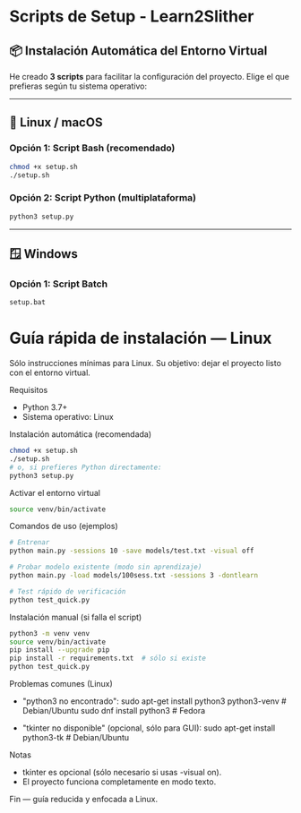 # Scripts de Setup - Learn2Slither

## 📦 Instalación Automática del Entorno Virtual

He creado **3 scripts** para facilitar la configuración del proyecto. Elige el que prefieras según tu sistema operativo:

---

## 🐧 Linux / macOS

### Opción 1: Script Bash (recomendado)
```bash
chmod +x setup.sh
./setup.sh
```

### Opción 2: Script Python (multiplataforma)
```bash
python3 setup.py
```

---

## 🪟 Windows

### Opción 1: Script Batch
```cmd
setup.bat
```

# Guía rápida de instalación — Linux

Sólo instrucciones mínimas para Linux. Su objetivo: dejar el proyecto listo con el entorno virtual.

Requisitos
- Python 3.7+
- Sistema operativo: Linux

Instalación automática (recomendada)
```bash
chmod +x setup.sh
./setup.sh
# o, si prefieres Python directamente:
python3 setup.py
```

Activar el entorno virtual
```bash
source venv/bin/activate
```

Comandos de uso (ejemplos)
```bash
# Entrenar
python main.py -sessions 10 -save models/test.txt -visual off

# Probar modelo existente (modo sin aprendizaje)
python main.py -load models/100sess.txt -sessions 3 -dontlearn

# Test rápido de verificación
python test_quick.py
```

Instalación manual (si falla el script)
```bash
python3 -m venv venv
source venv/bin/activate
pip install --upgrade pip
pip install -r requirements.txt  # sólo si existe
python test_quick.py
```

Problemas comunes (Linux)
- "python3 no encontrado":
	sudo apt-get install python3 python3-venv  # Debian/Ubuntu
	sudo dnf install python3                   # Fedora

- "tkinter no disponible" (opcional, sólo para GUI):
	sudo apt-get install python3-tk  # Debian/Ubuntu

Notas
- tkinter es opcional (sólo necesario si usas -visual on).
- El proyecto funciona completamente en modo texto.

Fin — guía reducida y enfocada a Linux.
```
